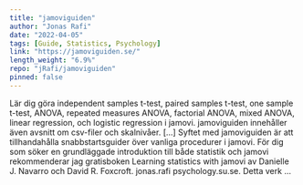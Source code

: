 ```yaml
---
title: "jamoviguiden"
author: "Jonas Rafi"
date: "2022-04-05"
tags: [Guide, Statistics, Psychology]
link: "https://jamoviguiden.se/"
length_weight: "6.9%"
repo: "jRafi/jamoviguiden"
pinned: false
---
```


Lär dig göra independent samples t-test, paired samples t-test, one sample t-test, ANOVA, repeated measures ANOVA, factorial ANOVA, mixed ANOVA, linear regression, och logistic regression i jamovi. jamoviguiden innehåller även avsnitt om csv-filer och skalnivåer. [...] Syftet med jamoviguiden är att tillhandahålla snabbstartsguider över vanliga procedurer i jamovi. För dig som söker en grundläggade introduktion till både statistik och jamovi rekommenderar jag gratisboken Learning statistics with jamovi av Danielle J. Navarro och David R. Foxcroft. jonas.rafi <at > psychology.su.se. Detta verk  ...
